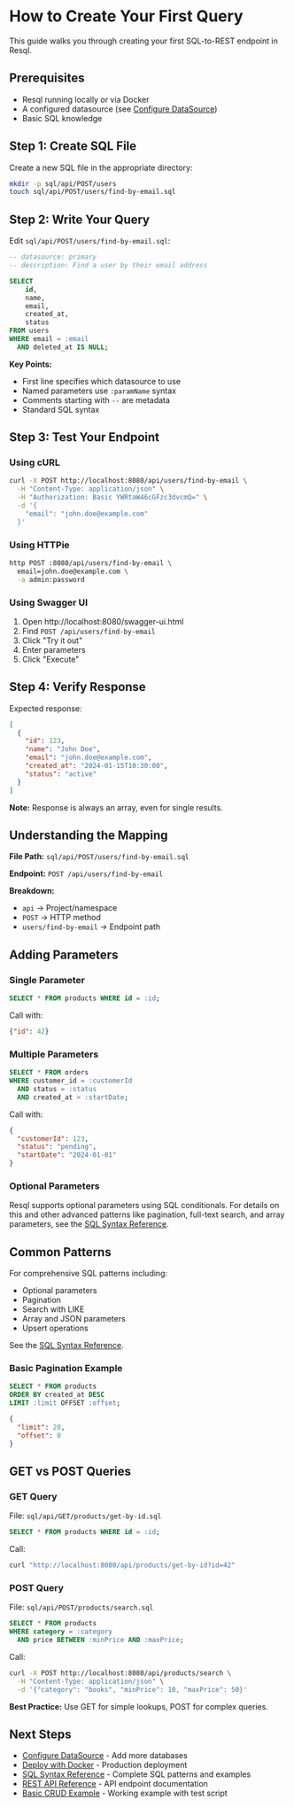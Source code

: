 # How to Create Your First Query

This guide walks you through creating your first SQL-to-REST endpoint in Resql.

## Prerequisites

- Resql running locally or via Docker
- A configured datasource (see [Configure DataSource](configure-datasource.md))
- Basic SQL knowledge

## Step 1: Create SQL File

Create a new SQL file in the appropriate directory:

```bash
mkdir -p sql/api/POST/users
touch sql/api/POST/users/find-by-email.sql
```

## Step 2: Write Your Query

Edit `sql/api/POST/users/find-by-email.sql`:

```sql
-- datasource: primary
-- description: Find a user by their email address

SELECT
    id,
    name,
    email,
    created_at,
    status
FROM users
WHERE email = :email
  AND deleted_at IS NULL;
```

**Key Points:**
- First line specifies which datasource to use
- Named parameters use `:paramName` syntax
- Comments starting with `--` are metadata
- Standard SQL syntax

## Step 3: Test Your Endpoint

### Using cURL

```bash
curl -X POST http://localhost:8080/api/users/find-by-email \
  -H "Content-Type: application/json" \
  -H "Authorization: Basic YWRtaW46cGFzc3dvcmQ=" \
  -d '{
    "email": "john.doe@example.com"
  }'
```

### Using HTTPie

```bash
http POST :8080/api/users/find-by-email \
  email=john.doe@example.com \
  -a admin:password
```

### Using Swagger UI

1. Open http://localhost:8080/swagger-ui.html
2. Find `POST /api/users/find-by-email`
3. Click "Try it out"
4. Enter parameters
5. Click "Execute"

## Step 4: Verify Response

Expected response:

```json
[
  {
    "id": 123,
    "name": "John Doe",
    "email": "john.doe@example.com",
    "created_at": "2024-01-15T10:30:00",
    "status": "active"
  }
]
```

**Note:** Response is always an array, even for single results.

## Understanding the Mapping

**File Path:** `sql/api/POST/users/find-by-email.sql`

**Endpoint:** `POST /api/users/find-by-email`

**Breakdown:**
- `api` → Project/namespace
- `POST` → HTTP method
- `users/find-by-email` → Endpoint path

## Adding Parameters

### Single Parameter

```sql
SELECT * FROM products WHERE id = :id;
```

Call with:
```json
{"id": 42}
```

### Multiple Parameters

```sql
SELECT * FROM orders
WHERE customer_id = :customerId
  AND status = :status
  AND created_at > :startDate;
```

Call with:
```json
{
  "customerId": 123,
  "status": "pending",
  "startDate": "2024-01-01"
}
```

### Optional Parameters

Resql supports optional parameters using SQL conditionals. For details on this and other advanced patterns like pagination, full-text search, and array parameters, see the [SQL Syntax Reference](../reference/sql-syntax.md).

## Common Patterns

For comprehensive SQL patterns including:
- Optional parameters
- Pagination
- Search with LIKE
- Array and JSON parameters
- Upsert operations

See the [SQL Syntax Reference](../reference/sql-syntax.md).

### Basic Pagination Example

```sql
SELECT * FROM products
ORDER BY created_at DESC
LIMIT :limit OFFSET :offset;
```

```json
{
  "limit": 20,
  "offset": 0
}
```


## GET vs POST Queries

### GET Query

File: `sql/api/GET/products/get-by-id.sql`

```sql
SELECT * FROM products WHERE id = :id;
```

Call:
```bash
curl "http://localhost:8080/api/products/get-by-id?id=42"
```

### POST Query

File: `sql/api/POST/products/search.sql`

```sql
SELECT * FROM products
WHERE category = :category
  AND price BETWEEN :minPrice AND :maxPrice;
```

Call:
```bash
curl -X POST http://localhost:8080/api/products/search \
  -H "Content-Type: application/json" \
  -d '{"category": "books", "minPrice": 10, "maxPrice": 50}'
```

**Best Practice:** Use GET for simple lookups, POST for complex queries.

## Next Steps

- [Configure DataSource](configure-datasource.md) - Add more databases
- [Deploy with Docker](deploy-docker.md) - Production deployment
- [SQL Syntax Reference](../reference/sql-syntax.md) - Complete SQL patterns and examples
- [REST API Reference](../reference/rest-api.md) - API endpoint documentation
- [Basic CRUD Example](../../examples/basic-crud/) - Working example with test script
